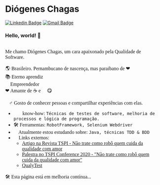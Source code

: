 # Diógenes Chagas
[![Linkedin Badge](https://img.shields.io/badge/-diogeneschagas-blue?style=flat-square&logo=Linkedin&logoColor=white&link=https://www.linkedin.com/in/diogeneschagas/)](https://www.linkedin.com/in/diogeneschagas/)
[![Gmail Badge](https://img.shields.io/badge/-diogeneschagas20@gmail.com-c14438?style=flat-square&logo=Gmail&logoColor=white&link=mailto:diogeneschagas20@gmail.com)](mailto:diogeneschagas20@gmail.com)

### Hello, world! 👋 

<!--
**DioChagas/DioChagas** is a ✨ _special_ ✨ repository because its `README.md` (this file) appears on your GitHub profile.-->
<span style="font-family:Consolas; font-size:12pt;">
<br>
Me chamo Diógenes Chagas, um cara apaixonado pela Qualidade de Software. 👨‍💻

:earth_americas: Brasileiro. Pernambucano de nascença, mas paraibano de ❤ <br>
📚 Eterno aprendiz <br>
🚀 Empreendedor <br>
❤ Amante de ☕ e 🍫 😋<br>

🙋‍♂ Gosto de conhecer pessoas e compartilhar experiências com elas.
<!--
+ 😄 Pronouns: He/Him/His -->
+ 👨‍💻 know-how: ```Técnicas de testes de software, melhoria de processos e lógica de programação.```
+ 🛠  Ferramentas: ```RobotFramework, Selenium Webdriver``` 
+ 🌱 Atualmente estou estudando sobre: ```Java, técnicas TDD & BDD```
+ 🔗 Links externos:
	+ [Artigo na Revista TSPI - Não trate como robô quem cuida da qualidade com amor](https://medium.com/revista-tspi/n%C3%A3o-trate-como-rob%C3%B4-quem-cuida-da-qualidade-com-amor-691cceabd22)
	+ [Palestra no TSPI Conference 2020 - "Não trate como robô quem cuida da qualidade com amor"](https://youtu.be/vybPVh29N-0?t=2168)
	+ [QualyTest](https://www.instagram.com/qualytest/)



🛠 Esta página está em melhoria contínua... 🧰

</span>
